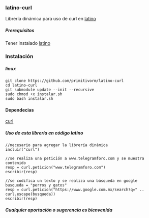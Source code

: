 ### latino-curl
Librería dinámica para uso de curl en [latino](https://github.com/primitivorm/latino)

##### Prerequisitos
Tener instalado [latino](https://github.com/primitivorm/latino)

### Instalación
##### linux
```
git clone https://github.com/primitivorm/latino-curl
cd latino-curl
git submodule update --init --recursive
sudo chmod +x instalar.sh
sudo bash instalar.sh
```

#### Dependecias
[curl](https://github.com/curl/curl)

##### Uso de esta librería en código latino
```
//necesario para agregar la librería dinámica
incluir("curl")

//se realiza una petición a www.telegramforo.com y se muestra contenido
resp = curl.peticion("www.telegramforo.com")
escribir(resp)

//se codifica un texto y se realiza una búsqueda en google
busqueda = "perros y gatos"
resp = curl.peticion("https://www.google.com.mx/search?q=" .. curl.escape(busqueda))
escribir(resp)
```

##### Cualquier aportación o sugerencia es bienvenida
